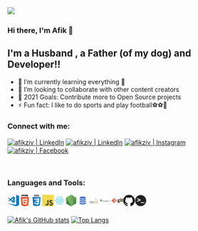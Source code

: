 ![](https://komarev.com/ghpvc/?username=afikziv)

### Hi there, I'm Afik  👋


## I'm a Husband , a Father (of my dog) and Developer!!

- 🌱 I’m currently learning everything 🤣
- 👯 I’m looking to collaborate with other content creators
- 🥅 2021 Goals: Contribute more to Open Source projects
- ⚡ Fun fact: I like to do sports and play football⚽️⚽️🚩

### Connect with me:

[<img align="center" alt="afikziv | LinkedIn" width="22px" src="https://cdn.jsdelivr.net/npm/simple-icons@v3/icons/gmail.svg" />][gmail]
[<img align="center" alt="afikziv | LinkedIn" width="22px" src="https://cdn.jsdelivr.net/npm/simple-icons@v3/icons/linkedin.svg" />][linkedin]
[<img align="center" alt="afikziv | Instagram" width="22px" src="https://cdn.jsdelivr.net/npm/simple-icons@v3/icons/instagram.svg" />][instagram]
[<img align="center" alt="afikziv | Facebook" width="22px" src="https://cdn.jsdelivr.net/npm/simple-icons@v3/icons/facebook.svg" />][facebook]

<br />

### Languages and Tools:

<img align="left" alt="Visual Studio Code" width="26px" src="https://raw.githubusercontent.com/github/explore/80688e429a7d4ef2fca1e82350fe8e3517d3494d/topics/visual-studio-code/visual-studio-code.png">
<img align="left" alt="HTML5" width="26px" src="https://raw.githubusercontent.com/github/explore/80688e429a7d4ef2fca1e82350fe8e3517d3494d/topics/html/html.png"/>
<img align="left" alt="CSS3" width="26px" src="https://raw.githubusercontent.com/github/explore/80688e429a7d4ef2fca1e82350fe8e3517d3494d/topics/css/css.png">
<img align="left" alt="JavaScript" width="26px" src="https://raw.githubusercontent.com/github/explore/80688e429a7d4ef2fca1e82350fe8e3517d3494d/topics/javascript/javascript.png"/>

<img align="left" alt="React" width="26px" src="https://raw.githubusercontent.com/github/explore/80688e429a7d4ef2fca1e82350fe8e3517d3494d/topics/react/react.png" />
<img align="left" alt="Node.js" width="26px" src="https://raw.githubusercontent.com/github/explore/80688e429a7d4ef2fca1e82350fe8e3517d3494d/topics/nodejs/nodejs.png" />
<img align="left" alt="SQL" width="26px" src="https://raw.githubusercontent.com/github/explore/80688e429a7d4ef2fca1e82350fe8e3517d3494d/topics/sql/sql.png" />
<img align="left" alt="MySQL" width="26px" src="https://raw.githubusercontent.com/github/explore/80688e429a7d4ef2fca1e82350fe8e3517d3494d/topics/mysql/mysql.png" />
<img align="left" alt="MongoDB" width="26px" src="https://raw.githubusercontent.com/github/explore/80688e429a7d4ef2fca1e82350fe8e3517d3494d/topics/mongodb/mongodb.png" />
<img align="left" alt="Git" width="26px" src="https://raw.githubusercontent.com/github/explore/80688e429a7d4ef2fca1e82350fe8e3517d3494d/topics/git/git.png" />
<img align="left" alt="GitHub" width="26px" src="https://raw.githubusercontent.com/github/explore/78df643247d429f6cc873026c0622819ad797942/topics/github/github.png" />
<img align="left" alt="Terminal" width="26px" src="https://raw.githubusercontent.com/github/explore/80688e429a7d4ef2fca1e82350fe8e3517d3494d/topics/terminal/terminal.png" />

<br />
<br />
  
[![Afik's GitHub stats](https://github-readme-stats.vercel.app/api?username=afikziv)](https://github.com/afikziv/github-readme-stats)
[![Top Langs](https://github-readme-stats.vercel.app/api/top-langs/?username=afikziv)](https://github.com/afikziv/github-readme-stats)


[gmail]: mailto:afikziv@gmai.com?subject=[GitHub]%20Source%20
[instagram]: https://www.instagram.com/afikziv/
[linkedin]: https://www.linkedin.com/in/afikziv/
[facebook]: https://www.facebook.com/afikziv
